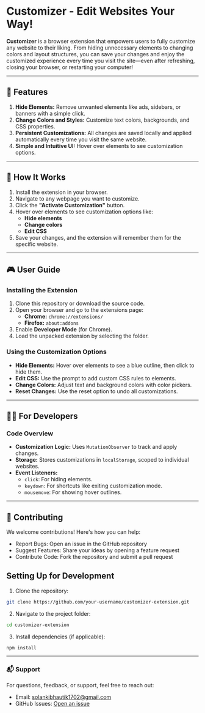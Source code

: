 # Customizer - Edit Websites Your Way!

**Customizer** is a browser extension that empowers users to fully customize any website to their liking. From hiding unnecessary elements to changing colors and layout structures, you can save your changes and enjoy the customized experience every time you visit the site—even after refreshing, closing your browser, or restarting your computer!

---

## 🌟 Features

1. **Hide Elements:** Remove unwanted elements like ads, sidebars, or banners with a simple click.
2. **Change Colors and Styles:** Customize text colors, backgrounds, and CSS properties.
3. **Persistent Customizations:** All changes are saved locally and applied automatically every time you visit the same website.
4. **Simple and Intuitive UI:** Hover over elements to see customization options.

---

## 📖 How It Works

1. Install the extension in your browser.
2. Navigate to any webpage you want to customize.
3. Click the **"Activate Customization"** button.
4. Hover over elements to see customization options like:
   - **Hide elements**
   - **Change colors**
   - **Edit CSS**
5. Save your changes, and the extension will remember them for the specific website.

---

## 🎮 User Guide

### Installing the Extension
1. Clone this repository or download the source code.
2. Open your browser and go to the extensions page:
   - **Chrome:** `chrome://extensions/`
   - **Firefox:** `about:addons`
3. Enable **Developer Mode** (for Chrome).
4. Load the unpacked extension by selecting the folder.

### Using the Customization Options
- **Hide Elements:** Hover over elements to see a blue outline, then click to hide them.
- **Edit CSS:** Use the prompt to add custom CSS rules to elements.
- **Change Colors:** Adjust text and background colors with color pickers.
- **Reset Changes:** Use the reset option to undo all customizations.

---

## 👩‍💻 For Developers

### Code Overview
- **Customization Logic:** Uses `MutationObserver` to track and apply changes.
- **Storage:** Stores customizations in `localStorage`, scoped to individual websites.
- **Event Listeners:**
  - `click`: For hiding elements.
  - `keydown`: For shortcuts like exiting customization mode.
  - `mousemove`: For showing hover outlines.

---

## 🤝 Contributing

We welcome contributions! Here's how you can help:

- Report Bugs: Open an issue in the GitHub repository
- Suggest Features: Share your ideas by opening a feature request
- Contribute Code: Fork the repository and submit a pull request

## Setting Up for Development

1. Clone the repository:
```bash
git clone https://github.com/your-username/customizer-extension.git
```

2. Navigate to the project folder:
```bash
cd customizer-extension
```

3. Install dependencies (if applicable):
```bash
npm install
```

---

### 📬 Support

For questions, feedback, or support, feel free to reach out:

* Email: solankibhautik1702@gmail.com
* GitHub Issues: [Open an issue](https://github.com/SolankiBhautik/Customizer/issues)